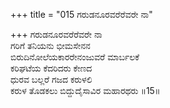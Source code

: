 +++
title = "015 ಗರುಡನೂರವರೆರೆವರೇ ನಾ"

+++
ಗರುಡನೂರವರೆರೆವರೇ ನಾ  
ಗರಿಗೆ ತನಿಯನು ಭೀಮಸೇನನ  
ಬಿರುದಿನೋಲೆಯಕಾರರೇನಂಜುವರೆ ಮಾರ್ಬಲಕೆ  
ಕರಿಘಟೆಯ ಕೆದರಿದರು ಕೇಣದ  
ಧುರವ ಬಲ್ಲರೆ ಗಜದ ಕರುಳಲಿ  
ಕರುಳ ತೊಡಕಲು ಬಿದ್ದುದೈಸಾವಿರ ಮಹಾರಥರು     ॥15॥